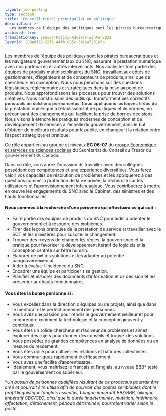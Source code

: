 ```yaml
---
layout: job-posting
type: section
title: 'Conseiller(ère) principal(e) en politique'
description: >-
  Les membres de l’équipe des politiques sont les pirates bureaucratiques et les navigateurs gouvernementaux du SNC, assurant la prestation numérique avec nos partenaires et autres intervenants.
archived: true
translationKey: Senior-Policy-Advisor-winter2022
leverId: 289adf15-22f1-44fb-885c-3b2ea720183b
---
```


Les membres de l’équipe des politiques sont les pirates bureaucratiques et les navigateurs gouvernementaux du SNC, assurant la prestation numérique avec nos partenaires et autres intervenants. Nos analystes font partie des équipes de produits multidisciplinaires du SNC, travaillant aux côtés de gestionnaires, d’ingénieurs et de concepteurs de produits, ainsi que de chercheurs en conception. Nous nous penchons sur des questions législatives, réglementaires et stratégiques dans la mise au point de produits. Nous approfondissons les processus pour trouver des solutions créatives. Nous construisons des outils qui transforment des correctifs ponctuels en solutions permanentes. Nous appliquons les leçons tirées de la prestation numérique à l’établissement de politiques et de normes, en préconisant des changements qui facilitent la prise de bonnes décisions. Nous visons à étendre les pratiques modernes de conception et de développement de services à l’échelle du gouvernement, dans le but d’obtenir de meilleurs résultats pour le public, en changeant la relation entre l’aspect stratégique et pratique. 

Ce rôle appartient au groupe et niveaux **EC 06-07** du [groupe Économique et services de sciences sociales](https://www.tbs-sct.gc.ca/agreements-conventions/view-visualiser-eng.aspx?id=4) du Secrétariat du Conseil du Trésor du gouvernement du Canada.
 
Dans ce rôle, vous aurez l’occasion de travailler avec des collègues possédant des compétences et une expérience diversifiées. Vous ferez valoir vos capacités de résolution de problèmes et les appliquerez à des questions comme la protection de la vie privée, la recherche sur les utilisateurs et l’approvisionnement infonuagique. Vous contribuerez à mettre en œuvre les engagements du SNC avec le Cabinet, des ministres et des hauts fonctionnaires. 
 
#### Nous sommes à la recherche d’une personne qui effectuera ce qui suit :

* Faire partie des équipes de produits du SNC pour aider à orienter le gouvernement et à résoudre des problèmes.
* Tirer des leçons pratiques de la prestation de service et travailler avec le SCT et les ministères pour susciter le changement.
* Trouver des moyens de changer les règles, la gouvernance et la pratique pour favoriser le développement itératif de logiciels et la conception centrée sur l’être humain.
* Élaborer de petites solutions et les adapter au potentiel pangouvernemental.
* Aider à évaluer l’incidence du SNC.
* Encadrer une équipe et participer à sa gestion.
* Planifier et élaborer des documents d’information et de décision et les présenter aux hauts fonctionnaires. 
 
#### Vous êtes la bonne personne si :

* Vous excellez dans la direction d’équipes ou de projets, ainsi que dans le mentorat et le perfectionnement des personnes.
* Vous avez une passion pour rendre le gouvernement meilleur et pour comprendre comment la technologie et la conception peuvent y contribuer.
* Vous êtes un solide chercheur et résolveur de problèmes et aimez explorer des sujets pour donner des conseils et trouver des solutions.
* Vous possédez de grandes compétences en analyse de données ou en mesure du rendement.
* Vous êtes doué pour cultiver les relations et bâtir des collectivités.
* Vous communiquez rapidement et efficacement.
* Vous avez une facilité d’apprentissage. 
* Idéalement, vous maîtrisez le français et l’anglais, au niveau BBB* testé par le gouvernement ou supérieur.

**Un bassin de personnes qualifiées résultant de ce processus pourrait être créé et pourrait être utilisé afin de pourvoir des postes semblables dont le profil linguistique (anglais essentiel, bilingue impératif BBB/BBB, bilingue impératif CBC/CBC, ainsi que la durée (indéterminée, mutation, intérimaire, affectation, détachement, période déterminée) pourraient varier selon le poste.*

